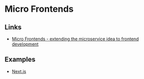 # Micro Frontends

<!--
https://martinfowler.com/articles/micro-frontends.html

https://qiankun.umijs.org/guide#what-are-micro-frontends

https://app.pluralsight.com/course-player?courseId=4e0fd677-3dd6-4a26-b8f1-eb3b14757f7c
https://docs.microsoft.com/en-us/dotnet/architecture/microservices/architect-microservice-container-applications/microservice-based-composite-ui-shape-layout
https://www.udemy.com/course/microfrontend-course/
-->

## Links

- [Micro Frontends - extending the microservice idea to frontend development](https://micro-frontends.org/)

## Examples

- [Next.js](https://github.com/ekaone/microfrontends)
